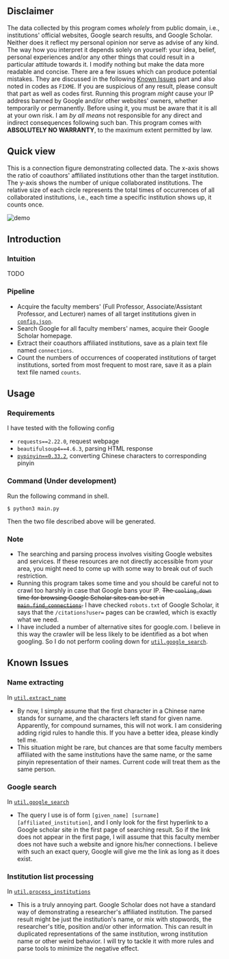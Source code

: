 ## Disclaimer
The data collected by this program comes *wholely* from public domain, i.e., institutions' official websites, Google search results, and
Google Scholar. Neither does it reflect my personal opinion nor serve as advise of any kind. The way how you interpret it
depends solely on yourself: your idea, belief, personal experiences and/or any other things that could result in a particular
attitude towards it. I modify nothing but make the data more readable and concise. There are a few issues which can produce potential
mistakes. They are discussed in the following [Known Issues](#Known-Issues) part and also noted in codes as `FIXME`. If you are suspicious of any result, please consult that part as well as codes first. Running this program *might* cause your IP address banned by Google and/or other websites' owners, whether temporarily or permanently. Before using it, you must be aware that it is all at your own risk. I am *by all means* not responsible for any direct and indirect consequences following such ban. This program comes with **ABSOLUTELY NO WARRANTY**, to the maximum extent permitted by law.

## Quick view
This is a connection figure demonstrating collected data. The x-axis shows the ratio of coauthors' affiliated institutions other than the target institution. The y-axis shows the number of unique collaborated institutions. The relative size of each circle represents the total times of occurrences of all collaborated institutions, i.e., each time a specific institution shows up, it counts once.

![demo](result.png)
## Introduction
### Intuition
TODO
### Pipeline
- Acquire the faculty members' (Full Professor, Associate/Assistant Professor, and Lecturer) names of all target institutions given in [`config.json`](config.json).
- Search Google for all faculty members' names, acquire their Google Scholar homepage.
- Extract their coauthors affiliated institutions, save as a plain text file named `connections`.
- Count the numbers of occurrences of cooperated institutions of target institutions, sorted from most frequent to most rare, save it as a plain text file named `counts`.

## Usage
### Requirements
I have tested with the following config
- `requests==2.22.0`, request webpage
- `beautifulsoup4==4.6.3`, parsing HTML response
- [`pypinyin==0.33.2`](https://github.com/mozillazg/python-pinyin), converting Chinese characters to corresponding pinyin
### Command (Under development)
Run the following command in shell.

```
$ python3 main.py
```

Then the two file described above will be generated.

### Note
- The searching and parsing process involves visiting Google websites and services. If these resources are not directly accessible from your area, you might need to come up with some way to break out of such restriction.
- Running this program takes some time and you should be careful not to crawl too harshly in case that Google bans your IP. <del>The `cooling_down` time for browsing Google Scholar sites can be set in [`main.find_connections`](main.py).</del> I have checked `robots.txt` of Google Scholar, it says that the `/citations?user=` pages can be crawled, which is exactly what we need.
- I have included a number of alternative sites for google.com. I believe in this way the crawler will be less likely to be identified as a bot when googling. So I do not perform cooling down for [`util.google_search`](util.py).

## Known Issues
### Name extracting
In [`util.extract_name`](util.py)
- By now, I simply assume that the first character in a Chinese name stands for surname, and the characters left stand for given name.
Apparently, for compound surnames, this will not work. I am considering adding rigid rules to handle this. If you have a better idea, please kindly tell me.
- This situation might be rare, but chances are that some faculty members affiliated with the same institutions have the same name, or the same pinyin representation of their names. Current code will treat them as the same person.
### Google search
In [`util.google_search`](util.py)
- The query I use is of form `[given_name] [surname] [affiliated_institution]`, and I only look for the first hyperlink to a Google scholar site in the first page of searching result. So if the link does not appear in the first page, I will assume that this faculty member does not have such a website and ignore his/her connections. I believe with such an exact query, Google will give me the link as long as it does exist.
### Institution list processing
In [`util.process_institutions`](util.py)
- This is a truly annoying part. Google Scholar does not have a standard way of demonstrating a researcher's affiliated institution. The parsed result might be just the institution's name, or mix with stopwords, the researcher's title, position and/or other information. This can result in duplicated representations of the same institution, wrong institution name or other weird behavior. I will try to tackle it with more rules and parse tools to minimize the negative effect.